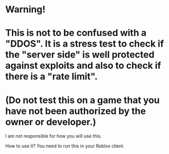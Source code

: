 # Warning!

# This is not to be confused with a "DDOS". It is a stress test to check if the "server side" is well protected against exploits and also to check if there is a "rate limit".

# (Do not test this on a game that you have not been authorized by the owner or developer.)

I am not responsible for how you will use this.

How to use it?
You need to run this in your Roblox client.
